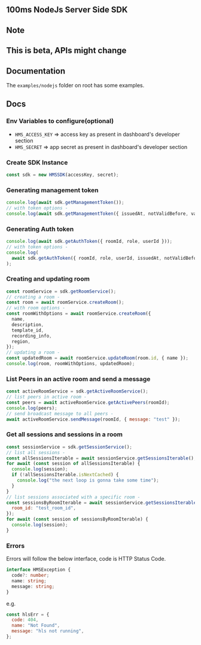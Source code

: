 ## 100ms NodeJs Server Side SDK

## Note

## This is beta, APIs might change

## Documentation

The `examples/nodejs` folder on root has some examples.

## Docs

### Env Variables to configure(optional)

- `HMS_ACCESS_KEY` => access key as present in dashboard's developer section
- `HMS_SECRET` => app secret as present in dashboard's developer section

### Create SDK Instance

```js
const sdk = new HMSSDK(accessKey, secret);
```

### Generating management token

```js
console.log(await sdk.getManagementToken());
// with token options -
console.log(await sdk.getManagementToken({ issuedAt, notValidBefore, validForSeconds }));
```

### Generating Auth token

```js
console.log(await sdk.getAuthToken({ roomId, role, userId }));
// with token options -
console.log(
  await sdk.getAuthToken({ roomId, role, userId, issuedAt, notValidBefore, validForSeconds })
);
```

### Creating and updating room

```js
const roomService = sdk.getRoomService();
// creating a room -
const room = await roomService.createRoom();
// with room options -
const roomWithOptions = await roomService.createRoom({
  name,
  description,
  template_id,
  recording_info,
  region,
});
// updating a room -
const updatedRoom = await roomService.updateRoom(room.id, { name });
console.log(room, roomWithOptions, updatedRoom);
```

### List Peers in an active room and send a message

```js
const activeRoomService = sdk.getActiveRoomService();
// list peers in active room -
const peers = await activeRoomService.getActivePeers(roomId);
console.log(peers);
// send broadcast message to all peers -
await activeRoomService.sendMessage(roomId, { message: "test" });
```

### Get all sessions and sessions in a room

```js
const sessionService = sdk.getSessionService();
// list all sessions -
const allSessionsIterable = await sessionService.getSessionsIterable();
for await (const session of allSessionsIterable) {
  console.log(session);
  if (!allSessionsIterable.isNextCached) {
    console.log("the next loop is gonna take some time");
  }
}
// list sessions associated with a specific room -
const sessionsByRoomIterable = await sessionService.getSessionsIterable({
  room_id: "test_room_id",
});
for await (const session of sessionsByRoomIterable) {
  console.log(session);
}
```

### Errors

Errors will follow the below interface, code is HTTP Status Code.

```ts
interface HMSException {
  code?: number;
  name: string;
  message: string;
}
```

e.g.

```js
const hlsErr = {
  code: 404,
  name: "Not Found",
  message: "hls not running",
};
```
